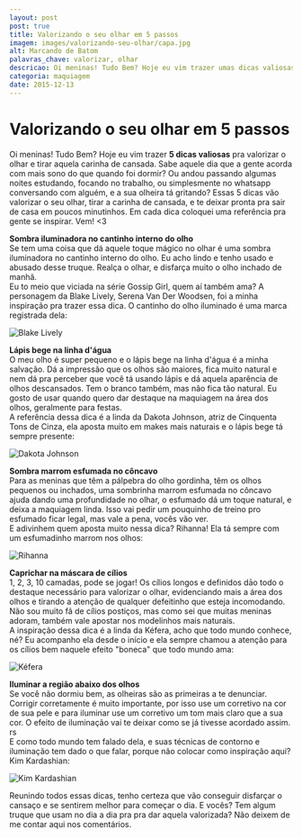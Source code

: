 ```yaml
---
layout: post
post: true
title: Valorizando o seu olhar em 5 passos
imagem: images/valorizando-seu-olhar/capa.jpg
alt: Marcando de Batom
palavras_chave: valorizar, olhar
descricao: Oi meninas! Tudo Bem? Hoje eu vim trazer umas dicas valiosas pra valorizar o olhar e tirar aquela carinha de cansada. Sabe aquele dia que a gente acorda com mais sono do que quando foi dormir? Ou andou passando algumas noites estudando, focando no trabalho, ou simplesmente no whatsapp conversando com o boy, e a sua olheira tá gritando?...
categoria: maquiagem
date: 2015-12-13
---
```


# Valorizando o seu olhar em 5 passos

Oi meninas! Tudo Bem? Hoje eu vim trazer **5 dicas valiosas** pra valorizar o olhar e tirar aquela carinha de cansada.
Sabe aquele dia que a gente acorda com mais sono do que quando foi dormir? Ou andou passando algumas noites estudando, focando no trabalho, ou simplesmente no whatsapp conversando com alguém, e a sua olheira tá gritando? Essas 5 dicas vão valorizar o seu olhar, tirar a carinha de cansada, e te deixar pronta pra sair de casa em poucos minutinhos.
Em cada dica coloquei uma referência pra gente se inspirar. Vem! <3

**Sombra iluminadora no cantinho interno do olho**<br>
Se tem uma coisa que dá aquele toque mágico no olhar é uma sombra iluminadora no cantinho interno do olho. Eu acho lindo e tenho usado e abusado desse truque. Realça o olhar, e disfarça muito o olho inchado de manhã.<br>
Eu to meio que viciada na série Gossip Girl, quem aí também ama? A personagem da Blake Lively, Serena Van Der Woodsen, foi a minha inspiração pra trazer essa dica. O cantinho do olho iluminado é uma marca registrada dela:

![Blake Lively](../images/valorizando-seu-olhar/Blake.jpg)

**Lápis bege na linha d'água**<br>
O meu olho é super pequeno e o lápis bege na linha d'água é a minha salvação. Dá a impressão que os olhos são maiores, fica muito natural e nem dá pra perceber que você tá usando lápis e dá aquela aparência de olhos descansados. Tem o branco também, mas não fica tão natural. Eu gosto de usar quando quero dar destaque na maquiagem na área dos olhos, geralmente para festas.<br>
A referência dessa dica é a linda da Dakota Johnson, atriz de Cinquenta Tons de Cinza, ela aposta muito em makes mais naturais e o lápis bege tá sempre presente:

![Dakota Johnson](../images/valorizando-seu-olhar/Dakota.jpg)

**Sombra marrom esfumada no côncavo**<br>
Para as meninas que têm a pálpebra do olho gordinha, têm os olhos pequenos ou inchados, uma sombrinha marrom esfumada no côncavo ajuda dando uma profundidade no olhar, o esfumado dá um toque natural, e deixa a maquiagem linda. Isso vai pedir um pouquinho de treino pro esfumado ficar legal, mas vale a pena, vocês vão ver.<br>
E adivinhem quem aposta muito nessa dica? Rihanna! Ela tá sempre com um esfumadinho marrom nos olhos:

![Rihanna](../images/valorizando-seu-olhar/Rihanna.jpg)

**Caprichar na máscara de cílios**<br>
1, 2, 3, 10 camadas, pode se jogar! Os cílios longos e definidos dāo todo o destaque necessário para valorizar o olhar, evidenciando mais a área dos olhos e tirando a atenção de qualquer defeitinho que esteja incomodando.
Não sou muito fã de cílios postiços, mas como sei que muitas meninas adoram, também vale apostar nos modelinhos mais naturais.<br>
A inspiração dessa dica é a linda da Kéfera, acho que todo mundo conhece, né? Eu acompanho ela desde o início e ela sempre chamou a atenção para os cílios bem naquele efeito "boneca" que todo mundo ama:

![Kéfera](../images/valorizando-seu-olhar/Kefera.jpg)

**Iluminar a região abaixo dos olhos**<br>
Se você não dormiu bem, as olheiras são as primeiras a te denunciar. Corrigir corretamente é muito importante, por isso use um corretivo na cor de sua pele e para iluminar use um corretivo um tom mais claro que a sua cor. O efeito de iluminação vai te deixar como se já tivesse acordado assim. rs<br>
E como todo mundo tem falado dela, e suas técnicas de contorno e iluminação tem dado o que falar, porque não colocar como inspiração aqui? Kim Kardashian:

![Kim Kardashian](../images/valorizando-seu-olhar/Kim.jpg)

Reunindo todos essas dicas, tenho certeza que vão conseguir disfarçar o cansaço e se sentirem melhor para começar o dia.
E vocês? Tem algum truque que usam no dia a dia pra pra dar aquela valorizada? Não deixem de me contar aqui nos comentários.
